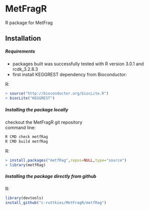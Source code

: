 MetFragR
========

R package for MetFrag

Installation
------------

##### Requirements

- packages built was successfully tested with R version 3.0.1 and rcdk_3.2.8.3 <br>
- first install KEGGREST dependency from Bioconductor: <br>

R:
```R
> source("http://bioconductor.org/biocLite.R")
> biocLite("KEGGREST")
```

##### Installing the package locally
checkout the MetFragR git repository <br>
command line:
```bash
R CMD check metfRag
R CMD build metfRag
```
R:
```R
> install.packages("metfRag",repos=NULL,type="source")
> library(metfRag)
```

##### Installing the package directly from github
R:
```R
library(devtools)
install_github("c-ruttkies/MetFragR/metfRag")
```
